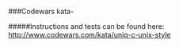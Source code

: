 ###Codewars kata-

#####Instructions and tests can be found here: http://www.codewars.com/kata/uniq-c-unix-style
